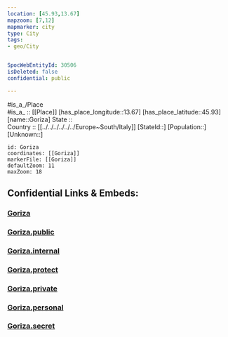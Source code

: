 ```yaml
---
location: [45.93,13.67] 
mapzoom: [7,12] 
mapmarker: city 
type: City
tags:
- geo/City


SpocWebEntityId: 30506
isDeleted: false
confidential: public

---
```

#is_a_/Place  
#is_a_ :: [[Place]] 
[has_place_longitude::13.67] 
[has_place_latitude::45.93] 
[name::Goriza] 
State ::  
Country :: [[../../../../../../Europe~South/Italy]] 
[StateId::] 
[Population::] 
[Unknown::] 


```leaflet
id: Goriza
coordinates: [[Goriza]] 
markerFile: [[Goriza]] 
defaultZoom: 11 
maxZoom: 18
```


## Confidential Links & Embeds: 

### [Goriza](/_Standards/Earth/Continent/Europe/Europe~Central/Slovenia/Regions~Slovenia/Goriška/counties~Goriška/Nova_Goriška/City/Goriza.md) 

### [Goriza.public](/_public/Earth/Continent/Europe/Europe~Central/Slovenia/Regions~Slovenia/Goriška/counties~Goriška/Nova_Goriška/City/Goriza.public.md) 

### [Goriza.internal](/_internal/Earth/Continent/Europe/Europe~Central/Slovenia/Regions~Slovenia/Goriška/counties~Goriška/Nova_Goriška/City/Goriza.internal.md) 

### [Goriza.protect](/_protect/Earth/Continent/Europe/Europe~Central/Slovenia/Regions~Slovenia/Goriška/counties~Goriška/Nova_Goriška/City/Goriza.protect.md) 

### [Goriza.private](/_private/Earth/Continent/Europe/Europe~Central/Slovenia/Regions~Slovenia/Goriška/counties~Goriška/Nova_Goriška/City/Goriza.private.md) 

### [Goriza.personal](/_personal/Earth/Continent/Europe/Europe~Central/Slovenia/Regions~Slovenia/Goriška/counties~Goriška/Nova_Goriška/City/Goriza.personal.md) 

### [Goriza.secret](/_secret/Earth/Continent/Europe/Europe~Central/Slovenia/Regions~Slovenia/Goriška/counties~Goriška/Nova_Goriška/City/Goriza.secret.md)

